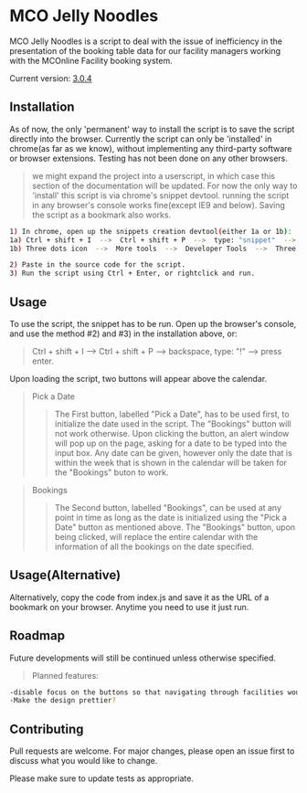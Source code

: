 # MCO Jelly Noodles
MCO Jelly Noodles is a script to deal with the issue of inefficiency in the presentation of the booking table data for our facility managers working with the MCOnline Facility booking system.

Current version: [3.0.4]

##  Installation
As of now, the only 'permanent' way to install the script is to save the script directly into the browser.
Currently the script can only be 'installed' in chrome(as far as we know), without implementing any third-party software or browser extensions. Testing has not been done on any other browsers.
>we might expand the project into a userscript, in which case this section of the documentation will be updated. For now the only way to 'install' this script is via chrome's snippet devtool. running the script in any browser's console works fine(except IE9 and below). Saving the script as a bookmark also works.

```bash 
1) In chrome, open up the snippets creation devtool(either 1a or 1b):
1a) Ctrl + shift + I  -->  Ctrl + shift + P  -->  type: "snippet"  -->  select "Create new snippet".
1b) Three dots icon  -->  More tools  -->  Developer Tools  -->  Three dots icon  -->  Run command  -->  type: "snippet"  -->  select "Create new snippet".

2) Paste in the source code for the script.
3) Run the script using Ctrl + Enter, or rightclick and run.
```

## Usage

To use the script, the snippet has to be run. Open up the browser's console, and use the method #2) and #3) in the installation above, or:

>Ctrl + shift + I  -->  Ctrl + shift + P  --> backspace, type: "!"  -->  press enter.

Upon loading the script, two buttons will appear above the calendar. 

>Pick a Date
>>The First button, labelled "Pick a Date", has to be used first, to initialize the date used in the script. The "Bookings" button will not work otherwise. Upon clicking the button, an alert window will pop up on the page, asking for a date to be typed into the input box. Any date can be given, however only the date that is within the week that is shown in the calendar will be taken for the "Bookings" buton to work.

>Bookings
>>The Second button, labelled "Bookings", can be used at any point in time as long as the date is initialized using the "Pick a Date" button as mentioned above. The "Bookings" button, upon being clicked, will replace the entire calendar with the information of all the bookings on the date specified.

## Usage(Alternative)
Alternatively, copy the code from index.js and save it as the URL of a bookmark on your browser. Anytime you need to use it just run.

## Roadmap
Future developments will still be continued unless otherwise specified.

>Planned features:
```bash
-disable focus on the buttons so that navigating through facilities would be easier
-Make the design prettier?
```

## Contributing
Pull requests are welcome. For major changes, please open an issue first to discuss what you would like to change.

Please make sure to update tests as appropriate.


[3.0.4]: https://github.com/Hantasmagoria/mcojn/blob/master/index.js
